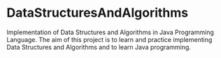 # DataStructuresAndAlgorithms
Implementation of Data Structures and Algorithms in Java Programming Language. 
The aim of this project is to learn and practice implementing Data Structures and Algorithms and to learn Java programming.
